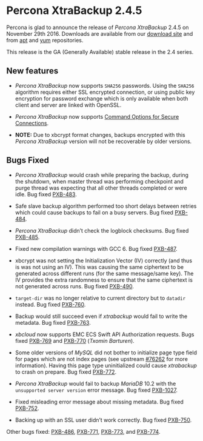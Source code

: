 # Percona XtraBackup 2.4.5

Percona is glad to announce the release of *Percona XtraBackup* 2.4.5
on November 29th 2016. Downloads are available from our [download site](http://www.percona.com/downloads/XtraBackup/) and from [apt](../../installation/apt_repo.md#apt-repo) and [yum](../../installation/yum_repo.md#yum-repo) repositories.

This release is the GA (Generally Available) stable release in the 2.4
series.

## New features

* *Percona XtraBackup* now supports `SHA256` passwords. Using the `SHA256`
algorithm requires either SSL encrypted connection, or using public
key encryption for password exchange which is only available when both
client and server are linked with OpenSSL.

* *Percona XtraBackup* now supports [Command Options for Secure Connections](https://dev.mysql.com/doc/mysql-secure-deployment-guide/5.7/en/secure-deployment-secure-connections.html).

* **NOTE:** Due to xbcrypt format changes, backups encrypted with this
*Percona XtraBackup* version will not be recoverable by older versions.

## Bugs Fixed

* *Percona XtraBackup* would crash while preparing the backup, during the
shutdown, when master thread was performing checkpoint and purge thread was
expecting that all other threads completed or were idle. Bug fixed
[PXB-483](https://jira.percona.com/browse/PXB-483).

* Safe slave backup algorithm performed too short delays between retries which
could cause backups to fail on a busy servers. Bug fixed [PXB-484](https://jira.percona.com/browse/PXB-484).

* *Percona XtraBackup* didn’t check the logblock checksums. Bug fixed
[PXB-485](https://jira.percona.com/browse/PXB-485).

* Fixed new compilation warnings with GCC 6. Bug fixed [PXB-487](https://jira.percona.com/browse/PXB-487).

* xbcrypt was not setting the Initialization Vector (IV) correctly (and thus
is was not using an IV). This was causing the same ciphertext to be generated
across different runs (for the same message/same key). The IV provides the
extra randomness to ensure that the same ciphertext is not generated across
runs. Bug fixed [PXB-490](https://jira.percona.com/browse/PXB-490).

* `target-dir` was no longer relative to current directory but to `datadir`
instead. Bug fixed [PXB-760](https://jira.percona.com/browse/PXB-760).

* Backup would still succeed even if *xtrabackup* would fail to write the
metadata. Bug fixed [PXB-763](https://jira.percona.com/browse/PXB-763).

* *xbcloud* now supports EMC ECS Swift API Authorization requests. Bugs fixed [PXB-769](https://jira.percona.com/browse/PXB-769) and [PXB-770](https://jira.percona.com/browse/PXB-770) (*Txomin Barturen*).

* Some older versions of *MySQL* did not bother to initialize page type
field for pages which are not index pages (see upstream [#76262](http://bugs.mysql.com/bug.php?id=76262) for
more information). Having this page type uninitialized could cause
*xtrabackup* to crash on prepare. Bug fixed [PXB-772](https://jira.percona.com/browse/PXB-772).

* *Percona XtraBackup* would fail to backup *MariaDB* 10.2 with the
`unsupported server version` error message. Bug fixed [PXB-1027](https://jira.percona.com/browse/PXB-1027).

* Fixed misleading error message about missing metadata. Bug fixed [PXB-752](https://jira.percona.com/browse/PXB-752).

* Backing up with an SSL user didn’t work correctly. Bug fixed [PXB-750](https://jira.percona.com/browse/PXB-750).

Other bugs fixed: [PXB-486](https://jira.percona.com/browse/PXB-486), [PXB-771](https://jira.percona.com/browse/PXB-771), [PXB-773](https://jira.percona.com/browse/PXB-773), and
[PXB-774](https://jira.percona.com/browse/PXB-774).

